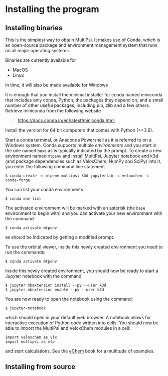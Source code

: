 # Installing the program
## Installing binaries

This is the simplest way to obtain MultiPsi.
It makes use of Conda, which is an open-source package and environment management system that runs on all major operating systems.

Binaries are currently available for
- MacOS
- Linux

In time, it will also be made available for Windows 

It is enough that you install the minimal installer for conda named miniconda that includes only conda, Python, the packages they depend on, and a small number of other useful packages, including pip, zlib and a few others.
Retrieve miniconda from the following website

> <https://docs.conda.io/en/latest/miniconda.html>

Install the version for 64 bit computers that comes with Python (>=3.6).

Start a conda terminal, or Anaconda Powershell as it is referred to on a Windows system. Conda supports multiple *environments*
and you start in the one named `base` as is typically indicated by the prompt.
To create a new environment named `mtpenv` and install MultiPsi, Jupyter notebook and k3d (and package dependencies such as VeloxChem, NumPy and SciPy) into it, you enter the following command line statement

```
$ conda create -n mtpenv multipsi k3d jupyterlab -c veloxchem -c conda-forge
```

You can list your conda environments

```
$ conda env list
```

The activated environment will be marked with an asterisk (the `base` environment to begin with) and you can activate your new environment with the command

```
$ conda activate mtpenv
```

as should be indicated by getting a modified prompt.

To use the orbital viewer, inside this newly created environment you need to run the commands:

```
$ conda activate mtpenv
```

Inside this newly created environment, you should now be ready to start a Jupyter notebook with the command

```
$ jupyter nbextension install --py --user k3d
$ jupyter nbextension enable --py --user k3d
```

You are now ready to open the notebook using the command:

```
$ jupyter-notebook
```

which should open in your default web browser. A notebook allows for interactive execution of Python code written into cells. You should now be able to import the MultiPsi and VeloxChem modules in a cell:

```
import veloxchem as vlx
import multipsi as mtp
```

and start calculations. See the [eChem](https://kthpanor.github.io/echem) book for a multitude of examples.

## Installing from source
